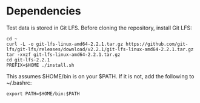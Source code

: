 # Dependencies

Test data is stored in Git LFS. Before cloning the repository, install Git LFS:

    cd ~
    curl -L -o git-lfs-linux-amd64-2.2.1.tar.gz https://github.com/git-lfs/git-lfs/releases/download/v2.2.1/git-lfs-linux-amd64-2.2.1.tar.gz
    tar -xvzf git-lfs-linux-amd64-2.2.1.tar.gz
    cd git-lfs-2.2.1
    PREFIX=$HOME ./install.sh

This assumes $HOME/bin is on your $PATH. If it is not, add the following to ~/.bashrc:

    export PATH=$HOME/bin:$PATH
